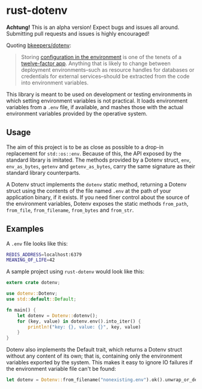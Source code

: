 rust-dotenv
====

**Achtung!** This is an alpha version! Expect bugs and issues all around.
Submitting pull requests and issues is highly encouraged!

Quoting [bkeepers/dotenv](https://github.com/bkeepers/dotenv):

> Storing [configuration in the environment](http://www.12factor.net/config)
> is one of the tenets of a [twelve-factor app](http://www.12factor.net/).
> Anything that is likely to change between deployment environments–such as
> resource handles for databases or credentials for external services–should
> be extracted from the code into environment variables.

This library is meant to be used on development or testing environments in
which setting environment variables is not practical. It loads environment
variables from a `.env` file, if available, and mashes those with the actual
environment variables provided by the operative system.

Usage
----

The aim of this project is to be as close as possible to a drop-in replacement
for `std::os::env`. Because of this, the API exposed by the standard library
is imitated. The methods provided by a Dotenv struct, `env`, `env_as_bytes`,
`getenv` and `getenv_as_bytes`, carry the same signature as their standard
library counterparts.

A Dotenv struct implements the `dotenv` static method, returning a Dotenv
struct using the contents of the file named `.env` at the path of your
application binary, if it exists. If you need finer control
about the source of the environment variables, Dotenv exposes the static
methods `from_path`, `from_file`, `from_filename`, `from_bytes` and `from_str`.

Examples
----

A `.env` file looks like this:

```sh
REDIS_ADDRESS=localhost:6379
MEANING_OF_LIFE=42
```

A sample project using `rust-dotenv` would look like this:

```rust
extern crate dotenv;

use dotenv::Dotenv;
use std::default::Default;

fn main() {
    let dotenv = Dotenv::dotenv();
    for (key, value) in dotenv.env().into_iter() {
        println!("key: {}, value: {}", key, value)
    }
}
```

Dotenv also implements the Default trait, which returns a Dotenv struct
without any content of its own; that is, containing only the environment
variables exported by the system. This makes it easy to ignore IO failures if
the environment variable file can't be found:

```rust
let dotenv = Dotenv::from_filename("nonexisting.env").ok().unwrap_or_default();
```
